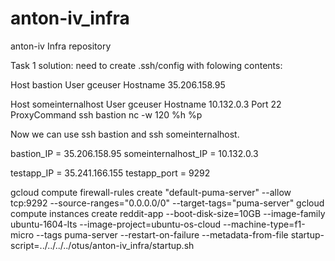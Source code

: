 # anton-iv_infra
anton-iv Infra repository

Task 1 solution: need to create .ssh/config with folowing contents:

Host bastion
  User gceuser
  Hostname 35.206.158.95

Host someinternalhost
  User gceuser
  Hostname 10.132.0.3
  Port 22
  ProxyCommand ssh bastion nc -w 120 %h %p

Now we can use ssh bastion and ssh someinternalhost.

bastion_IP = 35.206.158.95
someinternalhost_IP = 10.132.0.3

testapp_IP = 35.241.166.155
testapp_port = 9292

gcloud compute firewall-rules create "default-puma-server" --allow tcp:9292 --source-ranges="0.0.0.0/0" --target-tags="puma-server"
gcloud compute instances create reddit-app --boot-disk-size=10GB --image-family ubuntu-1604-lts --image-project=ubuntu-os-cloud --machine-type=f1-micro --tags puma-server --restart-on-failure --metadata-from-file startup-script=../../../../otus/anton-iv_infra/startup.sh


